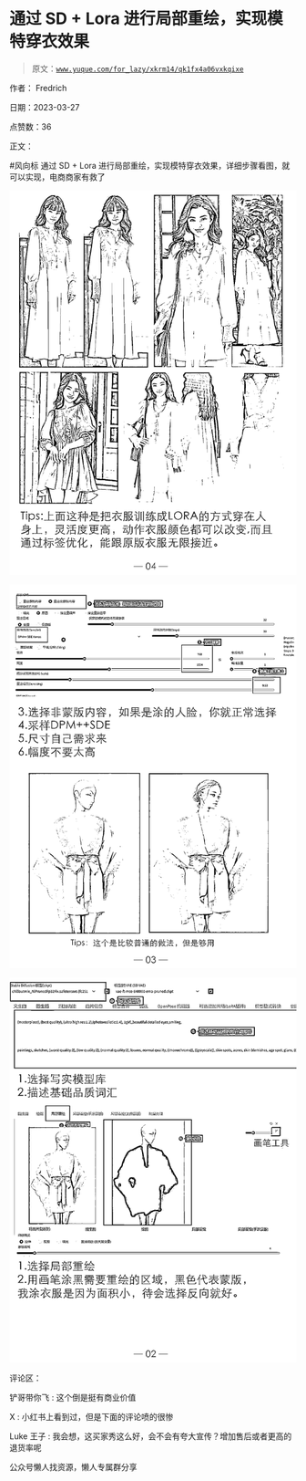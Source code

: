 # 通过 SD + Lora 进行局部重绘，实现模特穿衣效果

> 原文：[`www.yuque.com/for_lazy/xkrm14/qk1fx4a06vxkqixe`](https://www.yuque.com/for_lazy/xkrm14/qk1fx4a06vxkqixe)



作者： Fredrich



日期：2023-03-27



点赞数：36

<ne-card data-card-name="hr" data-card-type="block" id="IjLSr" data-event-boundary="card">

正文：



#风向标 通过 SD + Lora 进行局部重绘，实现模特穿衣效果，详细步骤看图，就可以实现，电商商家有救了



<ne-card data-card-name="image" data-card-type="inline" id="ovo1k" data-event-boundary="card">![](img/a2e5a36340da99193a8ec7e861e92b2b.png)</ne-card>



<ne-card data-card-name="image" data-card-type="inline" id="klIxK" data-event-boundary="card">![](img/be0b7f592515f3c9e33a87a5d0f67f16.png)</ne-card>



<ne-card data-card-name="image" data-card-type="inline" id="RR8Wi" data-event-boundary="card">![](img/39f2268d251cffc247ad9953d642834f.png)</ne-card>

<ne-card data-card-name="hr" data-card-type="block" id="ffo2n" data-event-boundary="card">

评论区：



铲哥带你飞 : 这个倒是挺有商业价值



X : 小红书上看到过，但是下面的评论喷的很惨



Luke 王子 : 我会想，这买家秀这么好，会不会有夸大宣传？增加售后或者更高的退货率呢

<ne-card data-card-name="hr" data-card-type="block" id="TIhkr" data-event-boundary="card">

公众号懒人找资源，懒人专属群分享

</ne-card></ne-card></ne-card>
